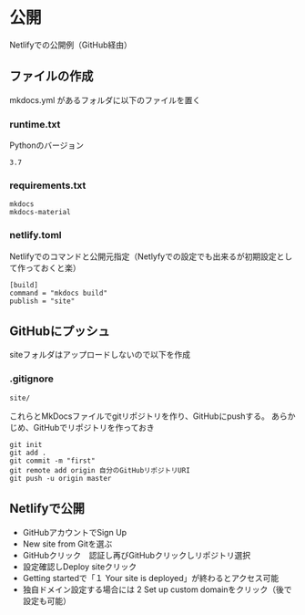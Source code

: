 # 公開

Netlifyでの公開例（GitHub経由）

## ファイルの作成
mkdocs.yml があるフォルダに以下のファイルを置く

### runtime.txt

Pythonのバージョン

	3.7

### requirements.txt

	mkdocs
	mkdocs-material

### netlify.toml

Netlifyでのコマンドと公開元指定（Netlyfyでの設定でも出来るが初期設定として作っておくと楽）

	[build]
	command = "mkdocs build"
	publish = "site"

## GitHubにプッシュ

siteフォルダはアップロードしないので以下を作成

### .gitignore
	site/

これらとMkDocsファイルでgitリポジトリを作り、GitHubにpushする。
あらかじめ、GitHubでリポジトリを作っておき

	git init
	git add .
	git commit -m "first"
	git remote add origin 自分のGitHubリポジトリURI
	git push -u origin master

## Netlifyで公開

- GitHubアカウントでSign Up
- New site from Gitを選ぶ
- GitHubクリック　認証し再びGitHubクリックしリポジトリ選択
- 設定確認しDeploy siteクリック
- Getting startedで「１ Your site is deployed」が終わるとアクセス可能
- 独自ドメイン設定する場合には 2 Set up custom domainをクリック（後で設定も可能）


